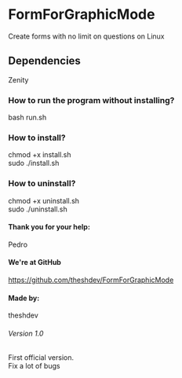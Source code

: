 # FormForGraphicMode
Create forms with no limit on questions on Linux

## Dependencies
Zenity

### How to run the program without installing?
bash run.sh

### How to install?
<p>
chmod +x install.sh <br />
sudo ./install.sh
</p>

### How to uninstall?
<p>
chmod +x uninstall.sh <br />
sudo ./uninstall.sh 
</p>

#### Thank you for your help:
Pedro

#### We're at GitHub
https://github.com/theshdev/FormForGraphicMode

#### Made by:
theshdev

###### Version 1.0
<p>
First official version.<br /> Fix a lot of bugs </p>
